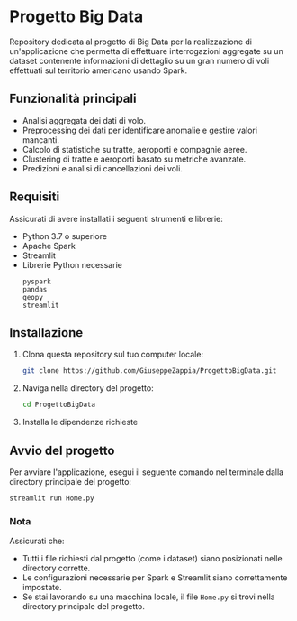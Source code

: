 # Progetto Big Data

Repository dedicata al progetto di Big Data per la realizzazione di un'applicazione che permetta di effettuare interrogazioni aggregate su un dataset contenente informazioni di dettaglio su un gran numero di voli effettuati sul territorio americano usando Spark.

## Funzionalità principali
- Analisi aggregata dei dati di volo.
- Preprocessing dei dati per identificare anomalie e gestire valori mancanti.
- Calcolo di statistiche su tratte, aeroporti e compagnie aeree.
- Clustering di tratte e aeroporti basato su metriche avanzate.
- Predizioni e analisi di cancellazioni dei voli.

## Requisiti
Assicurati di avere installati i seguenti strumenti e librerie:
- Python 3.7 o superiore
- Apache Spark
- Streamlit
- Librerie Python necessarie 
  ```
  pyspark
  pandas
  geopy
  streamlit
  ```

## Installazione
1. Clona questa repository sul tuo computer locale:
   ```bash
   git clone https://github.com/GiuseppeZappia/ProgettoBigData.git
   ```

2. Naviga nella directory del progetto:
   ```bash
   cd ProgettoBigData
   ```

3. Installa le dipendenze richieste

## Avvio del progetto
Per avviare l'applicazione, esegui il seguente comando nel terminale dalla directory principale del progetto:
```bash
streamlit run Home.py
```

### Nota
Assicurati che:
- Tutti i file richiesti dal progetto (come i dataset) siano posizionati nelle directory corrette.
- Le configurazioni necessarie per Spark e Streamlit siano correttamente impostate.
- Se stai lavorando su una macchina locale, il file `Home.py` si trovi nella directory principale del progetto.

